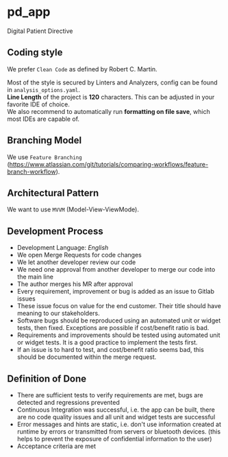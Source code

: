 # pd_app

Digital Patient Directive

## Coding style

We prefer `Clean Code` as defined by Robert C. Martin.

Most of the style is secured by Linters and Analyzers, config can be found in `analysis_options.yaml`.  
**Line Length** of the project is **120** characters. This can be adjusted in your favorite IDE of choice.  
We also recommend to automatically run **formatting on file save**, which most IDEs are capable of.

## Branching Model

We use `Feature Branching` (https://www.atlassian.com/git/tutorials/comparing-workflows/feature-branch-workflow).

## Architectural Pattern

We want to use `MVVM` (Model-View-ViewMode).

## Development Process

- Development Language: _English_
- We open Merge Requests for code changes
- We let another developer review our code
- We need one approval from another developer to merge our code into the main line
- The author merges his MR after approval
- Every requirement, improvement or bug is added as an issue to Gitlab issues
- These issue focus on value for the end customer. Their title should have meaning to our stakeholders.
- Software bugs should be reproduced using an automated unit or widget tests, then fixed. Exceptions are possible if cost/benefit ratio is bad.
- Requirements and improvements should be tested using automated unit or widget tests. It is a good practice to implement the tests first.
- If an issue is to hard to test, and cost/benefit ratio seems bad, this should be documented within the merge request.

## Definition of Done

- There are sufficient tests to verify requirements are met, bugs are detected and regressions prevented
- Continuous Integration was successful, i.e. the app can be built, there are no code quality issues and all unit and widget tests are successful
- Error messages and hints are static, i.e. don't use information created at runtime by errors or transmitted from servers or bluetooth devices. (this helps to prevent the exposure of confidential information to the user)
- Acceptance criteria are met
